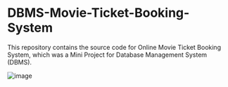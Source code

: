 # DBMS-Movie-Ticket-Booking-System
This repository contains the source code for Online Movie Ticket Booking System, which was a Mini Project for Database Management System (DBMS). 



![image](https://github.com/user-attachments/assets/9d63fdfa-e9e0-414e-8c32-2b7bcd0bc709)
